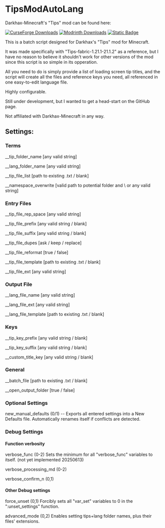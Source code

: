 # TipsModAutoLang
Darkhax-Minecraft's "Tips" mod can be found here:

[![CurseForge Downloads](https://img.shields.io/curseforge/dt/306549?style=for-the-badge&logo=curseforge&label=CurseForge&color=%23F16436)](https://www.curseforge.com/minecraft/mc-mods/tips)
[![Modrinth Downloads](https://img.shields.io/modrinth/dt/AMCbgyVw?style=for-the-badge&logo=modrinth&label=Modrinth&color=%2300AF5C)](https://modrinth.com/mod/tips)
[![Static Badge](https://img.shields.io/badge/Github-Darkhax--Minecraft%2FTips-white?style=for-the-badge&logo=github&color=%23181717)](https://github.com/Darkhax-Minecraft/Tips)


This is a batch script designed for Darkhax's "Tips" mod for Minecraft.

It was made specifically with "Tips-fabric-1.21.1-21.1.2" as a reference, but I have no reason to believe it shouldn't work for other versions of the mod since this script is so simple in its opperation.

All you need to do is simply provide a list of loading screen tip titles, and the script will create all the files and reference keys you need, all referenced in one easy-to-edit language file.

Highly configurable.

Still under development, but I wanted to get a head-start on the GitHub page.

Not affiliated with Darkhax-Minecraft in any way.
## Settings:
### Terms

__tip_folder_name [any valid string]

__lang_folder_name [any valid string]

__tip_file_list [path to existing .txt / blank]

__namespace_overwrite [valid path to potential folder and \ or any valid string]

### Entry Files

__tip_file_rep_space [any valid string]

__tip_file_prefix [any valid string / blank]

__tip_file_suffix [any valid string / blank]

__tip_file_dupes [ask / keep / replace]

__tip_file_reformat [true / false]

__tip_file_template [path to existing .txt / blank]

__tip_file_ext [any valid string]

### Output File

__lang_file_name [any valid string]

__lang_file_ext [any valid string]

__lang_file_template [path to existing .txt / blank]

### Keys

__tip_key_prefix [any valid string / blank]

__tip_key_suffix [any valid string / blank]

__custom_title_key [any valid string / blank]

### General

__batch_file [path to existing .txt / blank]

__open_output_folder [true / false]

### Optional Settings

new_manual_defaults (0/1) -- Exports all entered settings into a New Defaults file. Automatically renames itself if conflicts are detected.

### Debug Settings

#### Function verbosity

verbose_func (0-2) Sets the minimum for all "verbose_func" variables to itself. (not yet implemented 20250613)

verbose_processing_md (0-2)

verbose_confirm_n (0,1)

#### Other Debug settings

force_unset (0,1) Forcibly sets all "var_set" variables to 0 in the ":unset_settings" function.

advanced_mode (0,2) Enables setting tips+lang folder names, plus their files' extensions.

